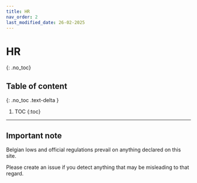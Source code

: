 ```yaml
---
title: HR
nav_order: 2
last_modified_date: 26-02-2025
---
```

# HR
{: .no_toc}

## Table of content
{: .no_toc .text-delta }
1. TOC
{:toc}
--- 

## Important note

Belgian lows and official regulations prevail on anything declared on this site. 

Please create an issue if you detect anything that may be misleading to that regard. 